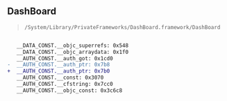 ## DashBoard

> `/System/Library/PrivateFrameworks/DashBoard.framework/DashBoard`

```diff

   __DATA_CONST.__objc_superrefs: 0x548
   __DATA_CONST.__objc_arraydata: 0x1f0
   __AUTH_CONST.__auth_got: 0x1cd0
-  __AUTH_CONST.__auth_ptr: 0x7b8
+  __AUTH_CONST.__auth_ptr: 0x7b0
   __AUTH_CONST.__const: 0x3070
   __AUTH_CONST.__cfstring: 0x7cc0
   __AUTH_CONST.__objc_const: 0x3c6c8

```
